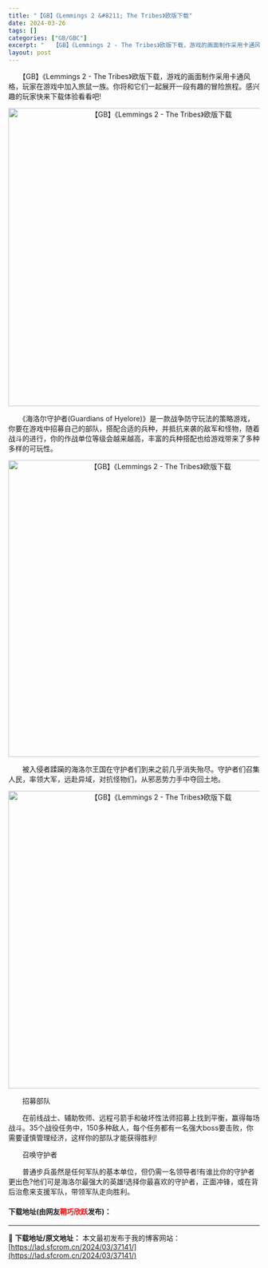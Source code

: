 ```yaml
---
title: "【GB】《Lemmings 2 &#8211; The Tribes》欧版下载"
date: 2024-03-26
tags: []
categories: ["GB/GBC"]
excerpt: "　　【GB】《Lemmings 2 - The Tribes》欧版下载，游戏的画面制作采用卡通风格，玩家在游戏中加入旅鼠一族。你将和它们一起展开一段有趣的冒险旅程。感兴趣的玩家快来下载体验看看吧! 　　《海洛尔守护者(Guardians of Hyelore)》是一款战争防守玩法的策略游戏，你要在游&hellip;"
layout: post
---
```


 <p>　　【GB】《Lemmings 2 - The Tribes》欧版下载，游戏的画面制作采用卡通风格，玩家在游戏中加入旅鼠一族。你将和它们一起展开一段有趣的冒险旅程。感兴趣的玩家快来下载体验看看吧!</p> <p align="center"><img align="" border="0" src="https://lad.sfcrom.cn/wp-content/uploads/2024/03/20240326_660280fcc881a.png" width="598" alt="【GB】《Lemmings 2 - The Tribes》欧版下载" /></p> <p>　　《海洛尔守护者(Guardians of Hyelore)》是一款战争防守玩法的策略游戏，你要在游戏中招募自己的部队，搭配合适的兵种，并抵抗来袭的敌军和怪物，随着战斗的进行，你的作战单位等级会越来越高，丰富的兵种搭配也给游戏带来了多种多样的可玩性。</p> <p align="center"><img align="" border="0" src="https://lad.sfcrom.cn/wp-content/uploads/2024/03/20240326_660280fd740f5.png" width="595" alt="【GB】《Lemmings 2 - The Tribes》欧版下载" /></p> <p>　　被入侵者蹂躏的海洛尔王国在守护者们到来之前几乎消失殆尽。守护者们召集人民，率领大军，远赴异域，对抗怪物们，从邪恶势力手中夺回土地。</p> <p align="center"><img align="" border="0" src="https://lad.sfcrom.cn/wp-content/uploads/2024/03/20240326_660280fe2349a.png" width="597" alt="【GB】《Lemmings 2 - The Tribes》欧版下载" /></p> <p>　　招募部队</p> <p>　　在前线战士、辅助牧师、远程弓箭手和破坏性法师招募上找到平衡，赢得每场战斗。35个战役任务中，150多种敌人，每个任务都有一名强大boss要击败，你需要谨慎管理经济，这样你的部队才能获得胜利!</p> <p>　　召唤守护者</p> <p>　　普通步兵虽然是任何军队的基本单位，但仍需一名领导者!有谁比你的守护者更出色?他们可是海洛尔最强大的英雄!选择你最喜欢的守护者，正面冲锋，或在背后治愈来支援军队，带领军队走向胜利。</p> <p><h4>下载地址(由网友<font color="red">鞘巧欣跃</font>发布)：</h4></p> 

---
📖 **下载地址/原文地址：** 本文最初发布于我的博客网站：[https://lad.sfcrom.cn/2024/03/37141/](https://lad.sfcrom.cn/2024/03/37141/)
